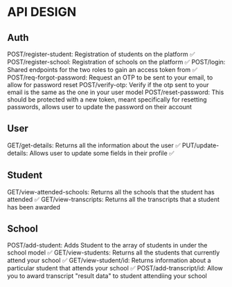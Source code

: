 # API DESIGN

## Auth

POST/register-student: Registration of students on the platform ✅
POST/register-school: Registration of schools on the platform ✅
POST/login: Shared endpoints for the two roles to gain an access token from ✅
POST/req-forgot-password: Request an OTP to be sent to your email, to allow for password reset
POST/verify-otp: Verify if the otp sent to your email is the same as the one in your user model
POST/reset-password: This should be protected with a new token, meant specifically for resetting passwords, allows user to update the password on their account

## User

GET/get-details: Returns all the information about the user ✅
PUT/update-details: Allows user to update some fields in their profile ✅

## Student

GET/view-attended-schools: Returns all the schools that the student has attended ✅
GET/view-transcripts: Returns all the transcripts that a student has been awarded

## School

POST/add-student: Adds Student to the array of students in under the school model ✅
GET/view-students: Returns all the students that currently attend your school ✅
GET/view-student/id: Returns information about a particular student that attends your school ✅
POST/add-transcript/id: Allow you to award transcript "result data" to student attendiing your school
